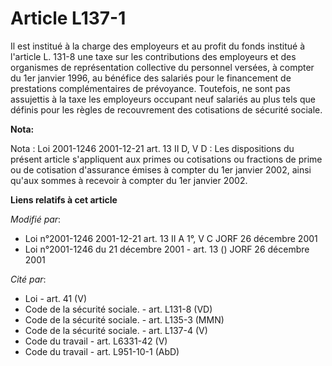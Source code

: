 # Article L137-1

Il est institué à la charge des employeurs et au profit du fonds institué à l'article L. 131-8 une taxe sur les contributions
des employeurs et des organismes de représentation collective du personnel versées, à compter du 1er janvier 1996, au
bénéfice des salariés pour le financement de prestations complémentaires de prévoyance. Toutefois, ne sont pas assujettis à
la taxe les employeurs occupant neuf salariés au plus tels que définis pour les règles de recouvrement des cotisations de
sécurité sociale.

**Nota:**

Nota : Loi 2001-1246 2001-12-21 art. 13 II D, V D : Les dispositions du présent article s'appliquent aux primes ou
cotisations ou fractions de prime ou de cotisation d'assurance émises à compter du 1er janvier 2002, ainsi qu'aux sommes à
recevoir à compter du 1er janvier 2002.

**Liens relatifs à cet article**

_Modifié par_:

  - Loi n°2001-1246 2001-12-21 art. 13 II A 1°, V C JORF 26 décembre 2001
  - Loi n°2001-1246 du 21 décembre 2001 - art. 13 () JORF 26 décembre 2001

_Cité par_:

  - Loi - art. 41 (V)
  - Code de la sécurité sociale. - art. L131-8 (VD)
  - Code de la sécurité sociale. - art. L135-3 (MMN)
  - Code de la sécurité sociale. - art. L137-4 (V)
  - Code du travail - art. L6331-42 (V)
  - Code du travail - art. L951-10-1 (AbD)

